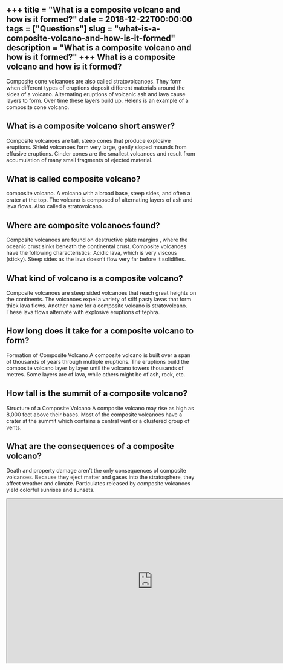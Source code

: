 +++
title = "What is a composite volcano and how is it formed?"
date = 2018-12-22T00:00:00
tags = ["Questions"]
slug = "what-is-a-composite-volcano-and-how-is-it-formed"
description = "What is a composite volcano and how is it formed?"
+++
What is a composite volcano and how is it formed?
-------------------------------------------------

Composite cone volcanoes are also called stratovolcanoes. They form when different types of eruptions deposit different materials around the sides of a volcano. Alternating eruptions of volcanic ash and lava cause layers to form. Over time these layers build up. Helens is an example of a composite cone volcano.

What is a composite volcano short answer?
-----------------------------------------

Composite volcanoes are tall, steep cones that produce explosive eruptions. Shield volcanoes form very large, gently sloped mounds from effusive eruptions. Cinder cones are the smallest volcanoes and result from accumulation of many small fragments of ejected material.

What is called composite volcano?
---------------------------------

composite volcano. A volcano with a broad base, steep sides, and often a crater at the top. The volcano is composed of alternating layers of ash and lava flows. Also called a stratovolcano.

Where are composite volcanoes found?
------------------------------------

Composite volcanoes are found on destructive plate margins , where the oceanic crust sinks beneath the continental crust. Composite volcanoes have the following characteristics: Acidic lava, which is very viscous (sticky). Steep sides as the lava doesn’t flow very far before it solidifies.

What kind of volcano is a composite volcano?
--------------------------------------------

Composite volcanoes are steep sided volcanoes that reach great heights on the continents. The volcanoes expel a variety of stiff pasty lavas that form thick lava flows. Another name for a composite volcano is stratovolcano. These lava flows alternate with explosive eruptions of tephra.

How long does it take for a composite volcano to form?
------------------------------------------------------

Formation of Composite Volcano A composite volcano is built over a span of thousands of years through multiple eruptions. The eruptions build the composite volcano layer by layer until the volcano towers thousands of metres. Some layers are of lava, while others might be of ash, rock, etc.

How tall is the summit of a composite volcano?
----------------------------------------------

Structure of a Composite Volcano A composite volcano may rise as high as 8,000 feet above their bases. Most of the composite volcanoes have a crater at the summit which contains a central vent or a clustered group of vents.

What are the consequences of a composite volcano?
-------------------------------------------------

Death and property damage aren’t the only consequences of composite volcanoes. Because they eject matter and gases into the stratosphere, they affect weather and climate. Particulates released by composite volcanoes yield colorful sunrises and sunsets.

<iframe allow="accelerometer; autoplay; clipboard-write; encrypted-media; gyroscope; picture-in-picture" allowfullscreen="" class="__youtube_prefs__  epyt-is-override  no-lazyload" data-no-lazy="1" data-origheight="433" data-origwidth="770" data-skipgform_ajax_framebjll="" height="433" id="_ytid_69777" loading="lazy" src="https://www.youtube.com/embed/y2Yd-XzMcO4?enablejsapi=1&autoplay=0&cc_load_policy=0&cc_lang_pref=&iv_load_policy=1&loop=0&modestbranding=0&rel=1&fs=1&playsinline=0&autohide=2&theme=dark&color=red&controls=1&" title="YouTube player" width="770"></iframe>